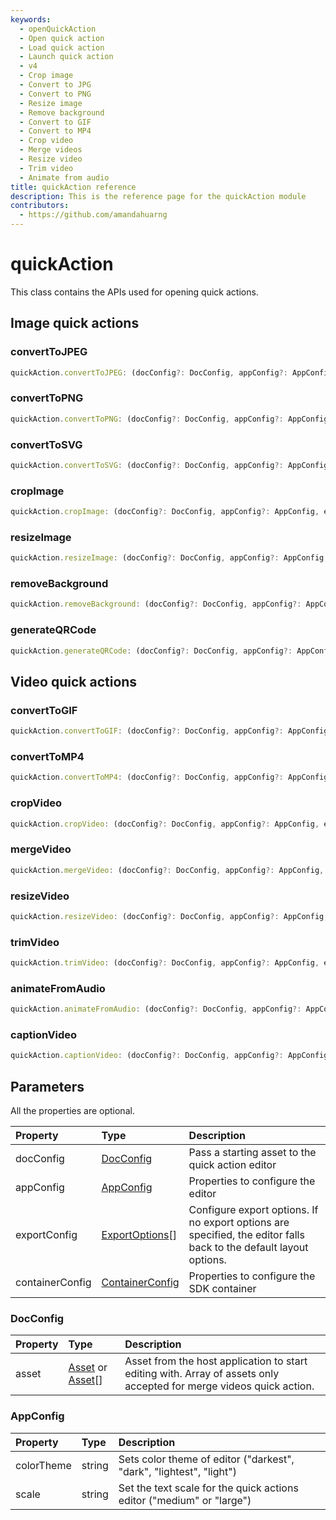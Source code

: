 ```yaml
---
keywords:
  - openQuickAction
  - Open quick action
  - Load quick action
  - Launch quick action
  - v4
  - Crop image
  - Convert to JPG
  - Convert to PNG
  - Resize image
  - Remove background
  - Convert to GIF
  - Convert to MP4
  - Crop video 
  - Merge videos
  - Resize video
  - Trim video
  - Animate from audio
title: quickAction reference
description: This is the reference page for the quickAction module
contributors:
  - https://github.com/amandahuarng
--- 
```


# quickAction

This class contains the APIs used for opening quick actions.

## Image quick actions

### convertToJPEG

```ts
quickAction.convertToJPEG: (docConfig?: DocConfig, appConfig?: AppConfig, exportConfig?: ExportOptions, containerConfig?: ContainerConfig): void
```

### convertToPNG

```ts
quickAction.convertToPNG: (docConfig?: DocConfig, appConfig?: AppConfig, exportConfig?: ExportOptions, containerConfig?: ContainerConfig): void
```

### convertToSVG

```ts
quickAction.convertToSVG: (docConfig?: DocConfig, appConfig?: AppConfig, exportConfig?: ExportOptions, containerConfig?: ContainerConfig): void
```

### cropImage

```ts
quickAction.cropImage: (docConfig?: DocConfig, appConfig?: AppConfig, exportConfig?: ExportOptions, containerConfig?: ContainerConfig): void
```

### resizeImage

```ts
quickAction.resizeImage: (docConfig?: DocConfig, appConfig?: AppConfig, exportConfig?: ExportOptions, containerConfig?: ContainerConfigs): void
```

### removeBackground

```ts
quickAction.removeBackground: (docConfig?: DocConfig, appConfig?: AppConfig, exportConfig?: ExportOptions, containerConfig?: ContainerConfig): void
```

### generateQRCode

```ts
quickAction.generateQRCode: (docConfig?: DocConfig, appConfig?: AppConfig, exportConfig?: ExportOptions, containerConfig?: ContainerConfig): void
```

## Video quick actions

### convertToGIF

```ts
quickAction.convertToGIF: (docConfig?: DocConfig, appConfig?: AppConfig, exportConfig?: ExportOptions, containerConfig?: ContainerConfig): void
```

### convertToMP4

```ts
quickAction.convertToMP4: (docConfig?: DocConfig, appConfig?: AppConfig, exportConfig?: ExportOptions, containerConfig?: ContainerConfig): void
```

### cropVideo

```ts
quickAction.cropVideo: (docConfig?: DocConfig, appConfig?: AppConfig, exportConfig?: ExportOptions, containerConfig?: ContainerConfig): void
```

### mergeVideo

```ts
quickAction.mergeVideo: (docConfig?: DocConfig, appConfig?: AppConfig, exportConfig?: ExportOptions, containerConfig?: ContainerConfig): void
```

### resizeVideo

```ts
quickAction.resizeVideo: (docConfig?: DocConfig, appConfig?: AppConfig, exportConfig?: ExportOptions, containerConfig?: ContainerConfig): void
```

### trimVideo

```ts
quickAction.trimVideo: (docConfig?: DocConfig, appConfig?: AppConfig, exportConfig?: ExportOptions, containerConfig?: ContainerConfig): void
```

### animateFromAudio

```ts
quickAction.animateFromAudio: (docConfig?: DocConfig, appConfig?: AppConfig, exportConfig?: ExportOptions, containerConfig?: ContainerConfig): void
```

### captionVideo

```ts
quickAction.captionVideo: (docConfig?: DocConfig, appConfig?: AppConfig, exportConfig?: ExportOptions, containerConfig?: ContainerConfig): void
```

## Parameters

All the properties are optional.

| Property | Type| Description
| :-- | :-- | :--
| docConfig | [DocConfig](#docconfig)| Pass a starting asset to the quick action editor
| appConfig | [AppConfig](#appconfig) | Properties to configure the editor
| exportConfig | [ExportOptions](../../types/index.md#exportoptions)[] | Configure export options. If no export options are specified, the editor falls back to the default layout options.
| containerConfig | [ContainerConfig](../../types/index.md#containerconfig) | Properties to configure the SDK container

### DocConfig

| Property | Type | Description
| :-- | :-- | :--
| asset | [Asset](#asset) or [Asset](../../types/index.md#asset)[] | Asset from the host application to start editing with. Array of assets only accepted for merge videos quick action.

### AppConfig

| Property | Type | Description
| :-- | :-- | :--
| colorTheme | string | Sets color theme of editor ("darkest", "dark", "lightest", "light")
| scale | string | Set the text scale for the quick actions editor ("medium" or "large")
